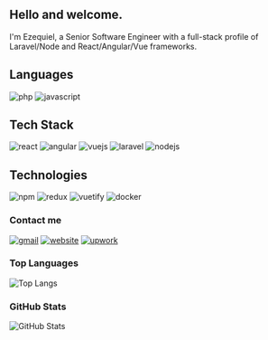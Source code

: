 ## Hello and welcome.

I'm Ezequiel, a Senior Software Engineer with a full-stack profile of Laravel/Node and React/Angular/Vue frameworks.

## Languages

![php](https://img.shields.io/badge/PHP-777BB4?style=for-the-badge&logo=php&logoColor=white)
![javascript](https://img.shields.io/badge/JavaScript-323330?style=for-the-badge&logo=javascript&logoColor=F7DF1E)


## Tech Stack

![react](https://img.shields.io/badge/React-20232A?style=for-the-badge&logo=react&logoColor=61DAFB)
![angular](https://img.shields.io/badge/Angular-DD0031?style=for-the-badge&logo=angular&logoColor=white)
![vuejs](https://img.shields.io/badge/Vue.js-35495E?style=for-the-badge&logo=vuedotjs&logoColor=4FC08D)
![laravel](https://img.shields.io/badge/Laravel-FF2D20?style=for-the-badge&logo=laravel&logoColor=white)
![nodejs](https://img.shields.io/badge/Node.js-339933?style=for-the-badge&logo=nodedotjs&logoColor=white)

## Technologies

![npm](https://img.shields.io/badge/npm-CB3837?style=for-the-badge&logo=npm&logoColor=white)
![redux](https://img.shields.io/badge/Redux-593D88?style=for-the-badge&logo=redux&logoColor=white)
![vuetify](https://img.shields.io/badge/Vuetify-1867C0?style=for-the-badge&logo=vuetify&logoColor=white)
![docker](https://img.shields.io/badge/Docker-2CA5E0?style=for-the-badge&logo=docker&logoColor=white)

### Contact me

[![gmail](https://img.shields.io/badge/Gmail-D14836?style=for-the-badge&logo=gmail&logoColor=white)](mailto:emleonardelli@gmail.com)
[![website](https://img.shields.io/badge/website-000000?style=for-the-badge&logo=About.me&logoColor=white)](emleonardelli.dev)
[![upwork](https://img.shields.io/badge/UpWork-6FDA44?style=for-the-badge&logo=Upwork&logoColor=white)](https://www.upwork.com/freelancers/~014b9fcda04c738c5d)

### Top Languages
![Top Langs](https://github-readme-stats.vercel.app/api/top-langs/?username=emleonardelli&hide=java&langs_count=3)

### GitHub Stats
![GitHub Stats](https://github-readme-stats.vercel.app/api?username=emleonardelli)